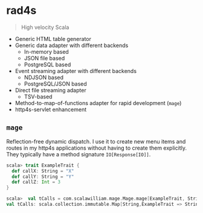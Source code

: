 # rad4s

> High velocity Scala

- Generic HTML table generator
- Generic data adapter with different backends
    - In-memory based
    - JSON file based
    - PostgreSQL based
- Event streaming adapter with different backends
    - NDJSON based
    - PostgreSQL/JSON based
- Direct file streaming adapter
    - TSV-based
- Method-to-map-of-functions adapter for rapid development (`mage`)
- http4s-servlet enhancement

## `mage`

Reflection-free dynamic dispatch.
I use it to create new menu items and routes in my http4s applications
without having to create them explicitly. They typically have a method signature
`IO[Response[IO]]`. 

```scala
scala> trait ExampleTrait {
  def callX: String = "X"
  def callY: String = "Y"
  def callZ: Int = 3
}

scala>  val tCalls = com.scalawilliam.mage.Mage.mage[ExampleTrait, String]
val tCalls: scala.collection.immutable.Map[String,ExampleTrait => String] = Map(callX -> $Lambda$7225/0x00000001016ec840@5d92cfa6, callY -> $Lambda$7226/0x00000001016eb840@6efc083e)
```
